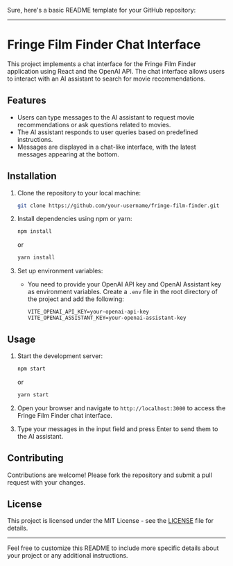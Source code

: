 Sure, here's a basic README template for your GitHub repository:

---

# Fringe Film Finder Chat Interface

This project implements a chat interface for the Fringe Film Finder application using React and the OpenAI API. The chat interface allows users to interact with an AI assistant to search for movie recommendations.

## Features

- Users can type messages to the AI assistant to request movie recommendations or ask questions related to movies.
- The AI assistant responds to user queries based on predefined instructions.
- Messages are displayed in a chat-like interface, with the latest messages appearing at the bottom.

## Installation

1. Clone the repository to your local machine:

   ```bash
   git clone https://github.com/your-username/fringe-film-finder.git
   ```

2. Install dependencies using npm or yarn:

   ```bash
   npm install
   ```

   or

   ```bash
   yarn install
   ```

3. Set up environment variables:

   - You need to provide your OpenAI API key and OpenAI Assistant key as environment variables. Create a `.env` file in the root directory of the project and add the following:

     ```plaintext
     VITE_OPENAI_API_KEY=your-openai-api-key
     VITE_OPENAI_ASSISTANT_KEY=your-openai-assistant-key
     ```

## Usage

1. Start the development server:

   ```bash
   npm start
   ```

   or

   ```bash
   yarn start
   ```

2. Open your browser and navigate to `http://localhost:3000` to access the Fringe Film Finder chat interface.

3. Type your messages in the input field and press Enter to send them to the AI assistant.

## Contributing

Contributions are welcome! Please fork the repository and submit a pull request with your changes.

## License

This project is licensed under the MIT License - see the [LICENSE](LICENSE) file for details.

---

Feel free to customize this README to include more specific details about your project or any additional instructions.